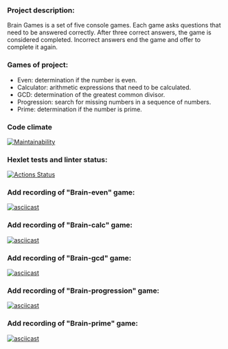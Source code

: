 ### Project description:

Brain Games is a set of five console games. Each game asks questions that need to be answered correctly. After three correct answers, the game is considered completed. Incorrect answers end the game and offer to complete it again.

### Games of project:

- Even: determination if the number is even.
- Calculator: arithmetic expressions that need to be calculated.
- GCD: determination of the greatest common divisor.
- Progression: search for missing numbers in a sequence of numbers.
- Prime: determination if the number is prime.

### Code climate
[![Maintainability](https://api.codeclimate.com/v1/badges/7ed748b432399fc7a473/maintainability)](https://codeclimate.com/github/RomashNat/frontend-project-44/maintainability)
### Hexlet tests and linter status:
[![Actions Status](https://github.com/RomashNat/frontend-project-44/actions/workflows/hexlet-check.yml/badge.svg)](https://github.com/RomashNat/frontend-project-44/actions)
### Add recording of "Brain-even" game:
[![asciicast](https://asciinema.org/a/WC62Q5s9PhOyBXqvRJ7YmpNjw.svg)](https://asciinema.org/a/WC62Q5s9PhOyBXqvRJ7YmpNjw)
### Add recording of "Brain-calc" game:
[![asciicast](https://asciinema.org/a/aOn3wTEXBOaFr67HTTfC7AOdV.svg)](https://asciinema.org/a/aOn3wTEXBOaFr67HTTfC7AOdV)
### Add recording of "Brain-gcd" game:
[![asciicast](https://asciinema.org/a/yv3zc0g6aY8PbS3eL30PEwI0p.svg)](https://asciinema.org/a/yv3zc0g6aY8PbS3eL30PEwI0p)
### Add recording of "Brain-progression" game:
[![asciicast](https://asciinema.org/a/nP4uLacgcR5YIhH7BAR7BeOna.svg)](https://asciinema.org/a/nP4uLacgcR5YIhH7BAR7BeOna)
### Add recording of "Brain-prime" game:
[![asciicast](https://asciinema.org/a/gY4zfgmorObsj0FFwIaB4RbeK.svg)](https://asciinema.org/a/gY4zfgmorObsj0FFwIaB4RbeK)